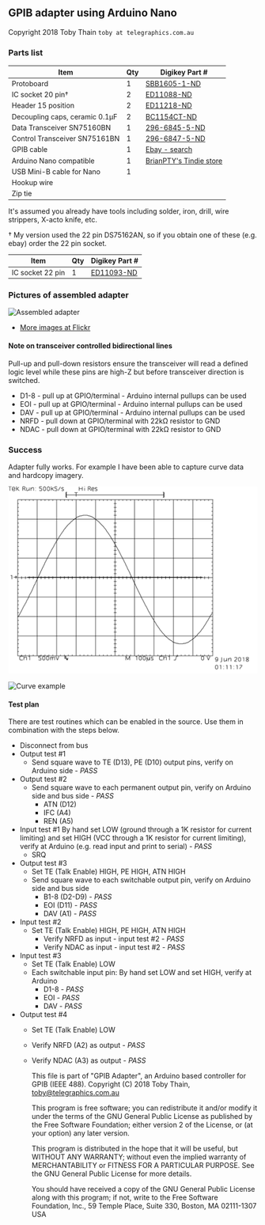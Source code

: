 ## GPIB adapter using Arduino Nano

Copyright 2018 Toby Thain `toby at telegraphics.com.au`

### Parts list

| Item | Qty | Digikey Part # |
| ---- | --- | -------------- |
| Protoboard | 1 | [SBB1605-1-ND](https://www.digikey.ca/product-detail/en/chip-quik-inc/SBB1605-1/SBB1605-1-ND/5978253) |
| IC socket 20 pin† | 2 | [ED11088-ND](https://www.digikey.ca/product-detail/en/mill-max-manufacturing-corp/110-47-320-41-001000/ED11088-ND/7363964) |
| Header 15 position | 2 | [ED11218-ND](https://www.digikey.ca/product-detail/en/mill-max-manufacturing-corp/801-47-015-10-012000/ED11218-ND/7364093) |
| Decoupling caps, ceramic 0.1µF | 2 | [BC1154CT-ND](https://www.digikey.ca/product-detail/en/vishay-bc-components/K104Z15Y5VE5TH5/BC1154CT-ND/286776) |
| Data Transceiver SN75160BN | 1 | [296-6845-5-ND](https://www.digikey.ca/product-detail/en/texas-instruments/SN75160BN/296-6845-5-ND/370217) |
| Control Transceiver SN75161BN | 1 | [296-6847-5-ND](https://www.digikey.ca/product-detail/en/texas-instruments/SN75161BN/296-6847-5-ND/370219) |
| GPIB cable | 1 | [Ebay - search](https://www.ebay.com/sch/i.html?_from=R40&_nkw=gpib+cable&_sacat=0&_sop=15)  |
| Arduino Nano compatible | 1 | [BrianPTY's Tindie store](https://www.tindie.com/products/BrianPTY/development-board-nano-v3-arduino-compatible) |
| USB Mini-B cable for Nano | 1 |
| Hookup wire | | 
| Zip tie | |

It's assumed you already have tools including solder, iron, drill, wire strippers, X-acto knife, etc.

† My version used the 22 pin DS75162AN, so if you obtain one of these (e.g. ebay) order the 22 pin socket.

| Item | Qty | Digikey Part # |
| ---- | --- | -------------- |
| IC socket 22 pin | 1 | [ED11093-ND](https://www.digikey.ca/product-detail/en/mill-max-manufacturing-corp/110-47-422-41-001000/ED11093-ND/7363969) |

### Pictures of assembled adapter

![Assembled adapter](https://farm1.staticflickr.com/906/40411827020_23a976546c_z_d.jpg)

* [More images at Flickr](https://www.flickr.com/photos/qu1j0t3/40411827020/in/dateposted/)

#### Note on transceiver controlled bidirectional lines

Pull-up and pull-down resistors ensure the transceiver will read
a defined logic level while these pins are high-Z
but before transceiver direction is switched.

* D1-8 - pull up at GPIO/terminal - Arduino internal pullups can be used
* EOI  - pull up at GPIO/terminal - Arduino internal pullups can be used
* DAV  - pull up at GPIO/terminal - Arduino internal pullups can be used
* NRFD - pull down at GPIO/terminal with 22kΩ resistor to GND
* NDAC - pull down at GPIO/terminal with 22kΩ resistor to GND

### Success

Adapter fully works. For example I have been able to capture curve data and hardcopy imagery.

![Hardcopy example](sine.png)

![Curve example](https://i.imgur.com/MQ9LX2t.png)

#### Test plan

There are test routines which can be enabled in the source.
Use them in combination with the steps below.

* Disconnect from bus
* Output test #1
    * Send square wave to TE (D13), PE (D10) output pins, verify on Arduino side - _PASS_
* Output test #2
  * Send square wave to each permanent output pin, verify on Arduino side and bus side - _PASS_
    * ATN (D12)
    * IFC (A4)
    * REN (A5)
* Input test #1
  By hand set LOW (ground through a 1K resistor for current limiting) 
  and set HIGH (VCC through a 1K resistor for current limiting), verify at Arduino
  (e.g. read input and print to serial) - _PASS_
  * SRQ
* Output test #3
  * Set TE (Talk Enable) HIGH, PE HIGH, ATN HIGH
  * Send square wave to each switchable output pin, verify on Arduino side and bus side
    * B1-8 (D2-D9) - _PASS_
    * EOI (D11) - _PASS_
    * DAV (A1) - _PASS_
* Input test #2
  * Set TE (Talk Enable) HIGH, PE HIGH, ATN HIGH
    * Verify NRFD as input - input test #2 - _PASS_
    * Verify NDAC as input - input test #2 - _PASS_
* Input test #3 
  * Set TE (Talk Enable) LOW
  * Each switchable input pin: By hand set LOW and set HIGH, verify at Arduino
    * D1-8 - _PASS_
    * EOI - _PASS_
    * DAV - _PASS_
* Output test #4
  * Set TE (Talk Enable) LOW
  * Verify NRFD (A2) as output - _PASS_
  * Verify NDAC (A3) as output - _PASS_


    This file is part of "GPIB Adapter", an Arduino based controller for GPIB (IEEE 488).
    Copyright (C) 2018 Toby Thain, toby@telegraphics.com.au

    This program is free software; you can redistribute it and/or modify
    it under the terms of the GNU General Public License as published by
    the Free Software Foundation; either version 2 of the License, or
    (at your option) any later version.

    This program is distributed in the hope that it will be useful,
    but WITHOUT ANY WARRANTY; without even the implied warranty of
    MERCHANTABILITY or FITNESS FOR A PARTICULAR PURPOSE.  See the
    GNU General Public License for more details.

    You should have received a copy of the GNU General Public License
    along with this program; if not, write to the Free Software
    Foundation, Inc., 59 Temple Place, Suite 330, Boston, MA  02111-1307  USA
